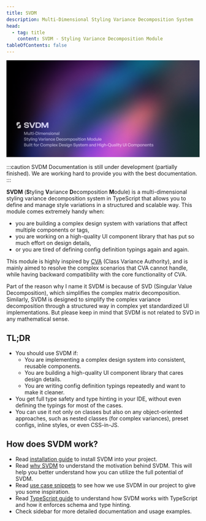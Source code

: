 ```yaml
---
title: SVDM
description: Multi-Dimensional Styling Variance Decomposition System
head:
  - tag: title
    content: SVDM - Styling Variance Decomposition Module
tableOfContents: false
---
```


![Cover](../../assets/cover.png)

:::caution
SVDM Documentation is still under development (partially finished). We are working hard to provide you with the best documentation.
:::

**SVDM** (**S**tyling **V**ariance **D**ecomposition **M**odule) is a multi-dimensional styling variance decomposition system in TypeScript that allows you to define and manage style variations in a structured and scalable way. This module comes extremely handy when:
- you are building a complex design system with variations that affect multiple components or tags,
- you are working on a high-quality UI component library that has put so much effort on design details,
- or you are tired of defining config definition typings again and again.

This module is highly inspired by [CVA](https://cva.style/docs) (Class Variance Authority), and is mainly aimed to resolve the complex scenarios that CVA cannot handle, while having backward compatibility with the core functionality of CVA.

Part of the reason why I name it SVDM is because of SVD (Singular Value Decomposition), which simplifies the complex matrix decomposition. Similarly, SVDM is designed to simplify the complex variance decomposition through a structured way in complex yet standardized UI implementations. But please keep in mind that SVDM is not related to SVD in any mathematical sense.

## TL;DR

- You should use SVDM if:
  - You are implementing a complex design system into consistent, reusable components.
  - You are building a high-quality UI component library that cares design details.
  - You are writing config definition typings repeatedly and want to make it cleaner.
- You get full type safety and type hinting in your IDE, without even defining the typings for most of the cases.
- You can use it not only on classes but also on any object-oriented approaches, such as nested classes (for complex variances), preset configs, inline styles, or even CSS-in-JS.

## How does SVDM work?

- Read [installation guide](logistics/installation) to install SVDM into your project.
- Read [why SVDM](logistics/why) to understand the motivation behind SVDM. This will help you better understand how you can utilize the full potential of SVDM.
- Read [use case snippets](logistics/use-case-snippets) to see how we use SVDM in our project to give you some inspiration.
- Read [TypeScript guide](logistics/typescript) to understand how SVDM works with TypeScript and how it enforces schema and type hinting.
- Check sidebar for more detailed documentation and usage examples.
